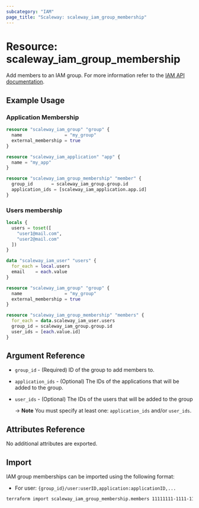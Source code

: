 ```yaml
---
subcategory: "IAM"
page_title: "Scaleway: scaleway_iam_group_membership"
---
```


# Resource: scaleway_iam_group_membership

Add members to an IAM group.
For more information refer to the [IAM API documentation](https://www.scaleway.com/en/developers/api/iam/#groups-f592eb).

## Example Usage

### Application Membership

```terraform
resource "scaleway_iam_group" "group" {
  name                = "my_group"
  external_membership = true
}

resource "scaleway_iam_application" "app" {
  name = "my_app"
}

resource "scaleway_iam_group_membership" "member" {
  group_id       = scaleway_iam_group.group.id
  application_ids = [scaleway_iam_application.app.id]
}
```

### Users membership

```terraform
locals {
  users = toset([
    "user1@mail.com",
    "user2@mail.com"
  ])
}

data "scaleway_iam_user" "users" {
  for_each = local.users
  email    = each.value
}

resource "scaleway_iam_group" "group" {
  name                = "my_group"
  external_membership = true
}

resource "scaleway_iam_group_membership" "members" {
  for_each = data.scaleway_iam_user.users
  group_id = scaleway_iam_group.group.id
  user_ids = [each.value.id]
}
```

## Argument Reference

- `group_id` - (Required) ID of the group to add members to.

- `application_ids` - (Optional) The IDs of the applications that will be added to the group.

- `user_ids` - (Optional) The IDs of the users that will be added to the group

  -> **Note** You must specify at least one: `application_ids` and/or `user_ids`.

## Attributes Reference

No additional attributes are exported.

## Import

IAM group memberships can be imported using the following format:

- For user: `{group_id}/user:userID,application:applicationID,...`

```bash
terraform import scaleway_iam_group_membership.members 11111111-1111-1111-1111-111111111111/user:11111111-1111-1111-1111-111111111111,application:11111111-1111-1111-1111-111111111111
```
